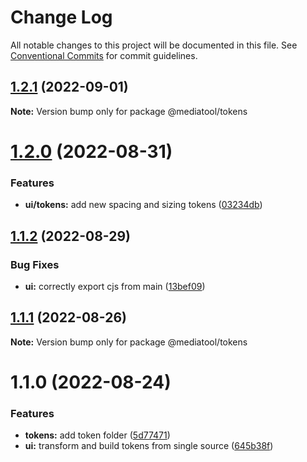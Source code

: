 # Change Log

All notable changes to this project will be documented in this file.
See [Conventional Commits](https://conventionalcommits.org) for commit guidelines.

## [1.2.1](https://github.com/mediatool/mediatool/compare/@mediatool/tokens@1.2.0...@mediatool/tokens@1.2.1) (2022-09-01)

**Note:** Version bump only for package @mediatool/tokens





# [1.2.0](https://github.com/mediatool/mediatool/compare/@mediatool/tokens@1.1.2...@mediatool/tokens@1.2.0) (2022-08-31)


### Features

* **ui/tokens:** add new spacing and sizing tokens ([03234db](https://github.com/mediatool/mediatool/commit/03234dbd56414d9939c27a8c44f08655e2f9b4b9))





## [1.1.2](https://github.com/mediatool/mediatool/compare/@mediatool/tokens@1.1.1...@mediatool/tokens@1.1.2) (2022-08-29)


### Bug Fixes

* **ui:** correctly export cjs from main ([13bef09](https://github.com/mediatool/mediatool/commit/13bef097f1cd9502b6268ccb599f7219271dacc7))





## [1.1.1](https://github.com/mediatool/mediatool/compare/@mediatool/tokens@1.1.0...@mediatool/tokens@1.1.1) (2022-08-26)

**Note:** Version bump only for package @mediatool/tokens





# 1.1.0 (2022-08-24)


### Features

* **tokens:** add token folder ([5d77471](https://github.com/mediatool/mediatool/commit/5d77471de618455093c5bab46f1b0c9aae2dc7dd))
* **ui:** transform and build tokens from single source ([645b38f](https://github.com/mediatool/mediatool/commit/645b38f1899e6c6d4776f0de5ec217f9d0262dbc))

